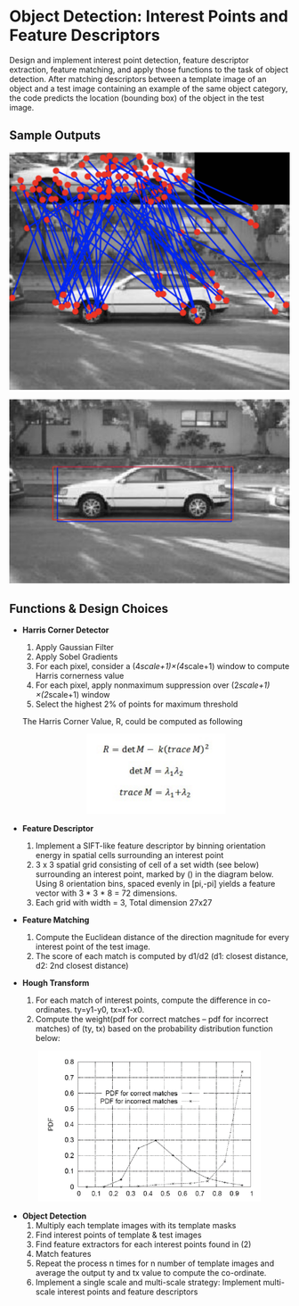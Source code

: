 # Object Detection: Interest Points and Feature Descriptors

Design and implement interest point detection, feature descriptor extraction, feature matching, and apply those functions to the task of object detection. 
After matching descriptors between a template image of an object and a test image containing an example of the same object category, the code predicts the location (bounding box) of the object in the test image.

## Sample Outputs

<p align="middle">
  <img src="images/img1.png" width="700" />
</p>

<p align="middle">
  <img src="images/img2.png" width="700" />
</p>

## Functions & Design Choices

- **Harris Corner Detector**
  1. Apply Gaussian Filter
  2. Apply Sobel Gradients
  3. For each pixel, consider a (4*scale+1)×(4*scale+1) window to compute Harris cornerness value 
  4. For each pixel, apply nonmaximum suppression over (2*scale+1) ×(2*scale+1) window 
  5. Select the highest 2% of points for maximum threshold 


  The Harris Corner Value, R, could be computed as following
  <p align="center">
    <img src="images/img3.png" width="250"/>
  </p>
  
  
- **Feature Descriptor**
  1. Implement a SIFT-like feature descriptor by binning orientation energy in spatial cells surrounding an interest point
  2. 3 x 3 spatial grid consisting of cell of a set width (see below) surrounding an interest point, marked
   by () in the diagram below.  Using 8 orientation bins, spaced evenly in [pi,-pi] yields a feature vector with 3 * 3 * 8 = 72 dimensions. 
  3. Each grid with width = 3, Total dimension 27x27
  
- **Feature Matching**
  1. Compute the Euclidean distance of the direction magnitude for every interest point of the test image. 
  2. The score of each match is computed by d1/d2 (d1: closest distance, d2: 2nd closest distance)
   
- **Hough Transform**
  1. For each match of interest points, compute the difference in co-ordinates. ty=y1-y0, tx=x1-x0.
  2. Compute the weight(pdf for correct matches – pdf for incorrect matches) of (ty, tx) based on the probability distribution function below:

<p align="middle">
  <img src="images/img4.png" width="400" />
</p>


- **Object Detection**
  1. Multiply each template images with its template masks 
  2. Find interest points of template & test images 
  3. Find feature extractors for each interest points found in (2) 
  4. Match features 
  5. Repeat the process n times for n number of template images and average the output ty and tx value to compute the co-ordinate.  
  6. Implement a single scale and multi-scale strategy: Implement multi-scale interest points and feature descriptors 
